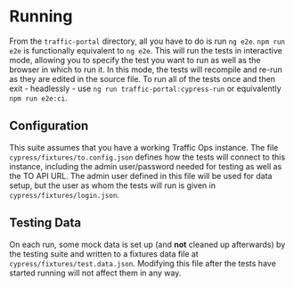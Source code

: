 <!--
Licensed under the Apache License, Version 2.0 (the "License");
you may not use this file except in compliance with the License.
You may obtain a copy of the License at

	http://www.apache.org/licenses/LICENSE-2.0

Unless required by applicable law or agreed to in writing, software
distributed under the License is distributed on an "AS IS" BASIS,
WITHOUT WARRANTIES OR CONDITIONS OF ANY KIND, either express or implied.
See the License for the specific language governing permissions and
limitations under the License.
-->

# Running
From the `traffic-portal` directory, all you have to do is run `ng e2e`.
`npm run e2e` is functionally equivalent to `ng e2e`. This will run the tests in
interactive mode, allowing you to specify the test you want to run as well as
the browser in which to run it. In this mode, the tests will recompile and
re-run as they are edited in the source file. To run all of the tests once and
then exit - headlessly - use `ng run traffic-portal:cypress-run` or equivalently
`npm run e2e:ci`.

## Configuration
This suite assumes that you have a working Traffic Ops instance. The file
`cypress/fixtures/to.config.json` defines how the tests will connect to this
instance, including  the admin user/password needed for testing as well as the
TO API URL. The admin user defined in this file will be used for data setup, but
the user as whom the tests will run is given in `cypress/fixtures/login.json`.

## Testing Data
On each run, some mock data is set up (and **not** cleaned up afterwards) by the
testing suite and written to a fixtures data file at
`cypress/fixtures/test.data.json`. Modifying this file after the tests have
started running will not affect them in any way.
